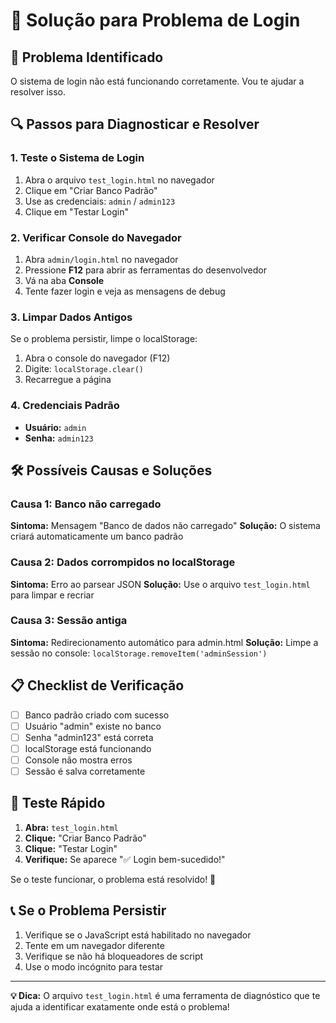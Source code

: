 # 🔧 Solução para Problema de Login

## 🚨 **Problema Identificado**
O sistema de login não está funcionando corretamente. Vou te ajudar a resolver isso.

## 🔍 **Passos para Diagnosticar e Resolver**

### **1. Teste o Sistema de Login**
1. Abra o arquivo `test_login.html` no navegador
2. Clique em "Criar Banco Padrão"
3. Use as credenciais: `admin` / `admin123`
4. Clique em "Testar Login"

### **2. Verificar Console do Navegador**
1. Abra `admin/login.html` no navegador
2. Pressione **F12** para abrir as ferramentas do desenvolvedor
3. Vá na aba **Console**
4. Tente fazer login e veja as mensagens de debug

### **3. Limpar Dados Antigos**
Se o problema persistir, limpe o localStorage:
1. Abra o console do navegador (F12)
2. Digite: `localStorage.clear()`
3. Recarregue a página

### **4. Credenciais Padrão**
- **Usuário:** `admin`
- **Senha:** `admin123`

## 🛠️ **Possíveis Causas e Soluções**

### **Causa 1: Banco não carregado**
**Sintoma:** Mensagem "Banco de dados não carregado"
**Solução:** O sistema criará automaticamente um banco padrão

### **Causa 2: Dados corrompidos no localStorage**
**Sintoma:** Erro ao parsear JSON
**Solução:** Use o arquivo `test_login.html` para limpar e recriar

### **Causa 3: Sessão antiga**
**Sintoma:** Redirecionamento automático para admin.html
**Solução:** Limpe a sessão no console: `localStorage.removeItem('adminSession')`

## 📋 **Checklist de Verificação**

- [ ] Banco padrão criado com sucesso
- [ ] Usuário "admin" existe no banco
- [ ] Senha "admin123" está correta
- [ ] localStorage está funcionando
- [ ] Console não mostra erros
- [ ] Sessão é salva corretamente

## 🎯 **Teste Rápido**

1. **Abra:** `test_login.html`
2. **Clique:** "Criar Banco Padrão"
3. **Clique:** "Testar Login"
4. **Verifique:** Se aparece "✅ Login bem-sucedido!"

Se o teste funcionar, o problema está resolvido! 🎉

## 📞 **Se o Problema Persistir**

1. Verifique se o JavaScript está habilitado no navegador
2. Tente em um navegador diferente
3. Verifique se não há bloqueadores de script
4. Use o modo incógnito para testar

---

**💡 Dica:** O arquivo `test_login.html` é uma ferramenta de diagnóstico que te ajuda a identificar exatamente onde está o problema!
